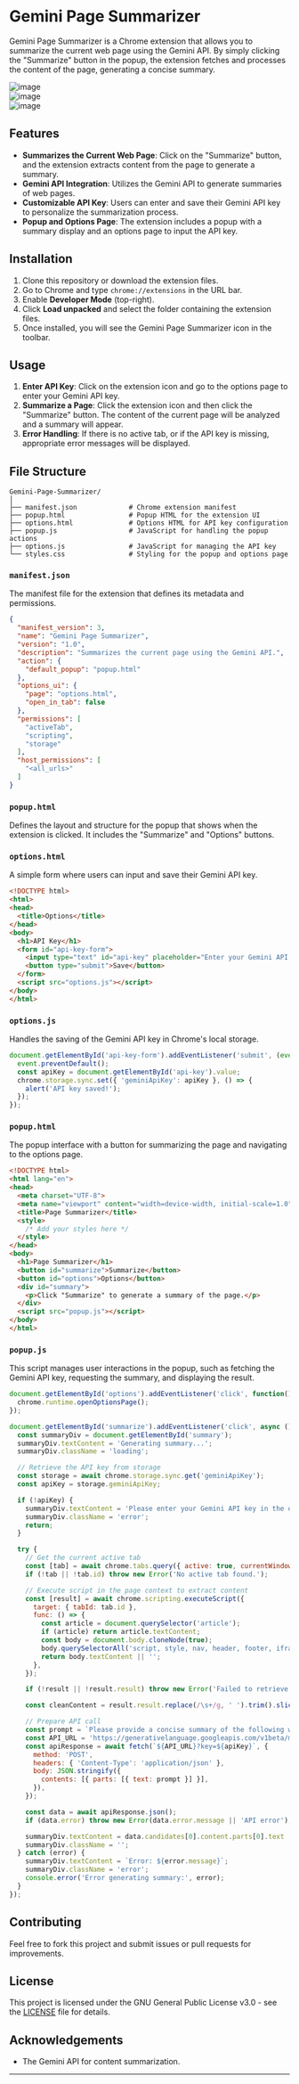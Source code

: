 # Gemini Page Summarizer

Gemini Page Summarizer is a Chrome extension that allows you to summarize the current web page using the Gemini API. By simply clicking the "Summarize" button in the popup, the extension fetches and processes the content of the page, generating a concise summary.

![image](https://github.com/user-attachments/assets/b2c67412-4227-4d4b-8d7a-d5fb65a96d7b)  
![image](https://github.com/user-attachments/assets/a26d90e5-909b-48b7-afe0-b28108771c94)  
![image](https://github.com/user-attachments/assets/f2ac1508-fb61-402c-a225-6d5008d8e3e5)

## Features

- **Summarizes the Current Web Page**: Click on the "Summarize" button, and the extension extracts content from the page to generate a summary.
- **Gemini API Integration**: Utilizes the Gemini API to generate summaries of web pages.
- **Customizable API Key**: Users can enter and save their Gemini API key to personalize the summarization process.
- **Popup and Options Page**: The extension includes a popup with a summary display and an options page to input the API key.

## Installation

1. Clone this repository or download the extension files.
2. Go to Chrome and type `chrome://extensions` in the URL bar.
3. Enable **Developer Mode** (top-right).
4. Click **Load unpacked** and select the folder containing the extension files.
5. Once installed, you will see the Gemini Page Summarizer icon in the toolbar.

## Usage

1. **Enter API Key**: Click on the extension icon and go to the options page to enter your Gemini API key.
2. **Summarize a Page**: Click the extension icon and then click the "Summarize" button. The content of the current page will be analyzed and a summary will appear.
3. **Error Handling**: If there is no active tab, or if the API key is missing, appropriate error messages will be displayed.

## File Structure

```
Gemini-Page-Summarizer/
│
├── manifest.json             # Chrome extension manifest
├── popup.html                # Popup HTML for the extension UI
├── options.html              # Options HTML for API key configuration
├── popup.js                  # JavaScript for handling the popup actions
├── options.js                # JavaScript for managing the API key
└── styles.css                # Styling for the popup and options page
```

### `manifest.json`

The manifest file for the extension that defines its metadata and permissions.

```json
{
  "manifest_version": 3,
  "name": "Gemini Page Summarizer",
  "version": "1.0",
  "description": "Summarizes the current page using the Gemini API.",
  "action": {
    "default_popup": "popup.html"
  },
  "options_ui": {
    "page": "options.html",
    "open_in_tab": false
  },
  "permissions": [
    "activeTab",
    "scripting",
    "storage"
  ],
  "host_permissions": [
    "<all_urls>"
  ]
}
```

### `popup.html`

Defines the layout and structure for the popup that shows when the extension is clicked. It includes the "Summarize" and "Options" buttons.

### `options.html`

A simple form where users can input and save their Gemini API key.

```html
<!DOCTYPE html>
<html>
<head>
  <title>Options</title>
</head>
<body>
  <h1>API Key</h1>
  <form id="api-key-form">
    <input type="text" id="api-key" placeholder="Enter your Gemini API key" />
    <button type="submit">Save</button>
  </form>
  <script src="options.js"></script>
</body>
</html>
```

### `options.js`

Handles the saving of the Gemini API key in Chrome's local storage.

```javascript
document.getElementById('api-key-form').addEventListener('submit', (event) => {
  event.preventDefault();
  const apiKey = document.getElementById('api-key').value;
  chrome.storage.sync.set({ 'geminiApiKey': apiKey }, () => {
    alert('API key saved!');
  });
});
```

### `popup.html`

The popup interface with a button for summarizing the page and navigating to the options page.

```html
<!DOCTYPE html>
<html lang="en">
<head>
  <meta charset="UTF-8">
  <meta name="viewport" content="width=device-width, initial-scale=1.0">
  <title>Page Summarizer</title>
  <style>
    /* Add your styles here */
  </style>
</head>
<body>
  <h1>Page Summarizer</h1>
  <button id="summarize">Summarize</button>
  <button id="options">Options</button>
  <div id="summary">
    <p>Click "Summarize" to generate a summary of the page.</p>
  </div>
  <script src="popup.js"></script>
</body>
</html>
```

### `popup.js`

This script manages user interactions in the popup, such as fetching the Gemini API key, requesting the summary, and displaying the result.

```javascript
document.getElementById('options').addEventListener('click', function() {
  chrome.runtime.openOptionsPage();
});

document.getElementById('summarize').addEventListener('click', async () => {
  const summaryDiv = document.getElementById('summary');
  summaryDiv.textContent = 'Generating summary...';
  summaryDiv.className = 'loading';

  // Retrieve the API key from storage
  const storage = await chrome.storage.sync.get('geminiApiKey');
  const apiKey = storage.geminiApiKey;

  if (!apiKey) {
    summaryDiv.textContent = 'Please enter your Gemini API key in the options.';
    summaryDiv.className = 'error';
    return;
  }

  try {
    // Get the current active tab
    const [tab] = await chrome.tabs.query({ active: true, currentWindow: true });
    if (!tab || !tab.id) throw new Error('No active tab found.');

    // Execute script in the page context to extract content
    const [result] = await chrome.scripting.executeScript({
      target: { tabId: tab.id },
      func: () => {
        const article = document.querySelector('article');
        if (article) return article.textContent;
        const body = document.body.cloneNode(true);
        body.querySelectorAll('script, style, nav, header, footer, iframe').forEach(el => el.remove());
        return body.textContent || '';
      },
    });

    if (!result || !result.result) throw new Error('Failed to retrieve page content.');

    const cleanContent = result.result.replace(/\s+/g, ' ').trim().slice(0, 5000);

    // Prepare API call
    const prompt = `Please provide a concise summary of the following web page content:\n\n${cleanContent}`;
    const API_URL = 'https://generativelanguage.googleapis.com/v1beta/models/gemini-pro:generateContent';
    const apiResponse = await fetch(`${API_URL}?key=${apiKey}`, {
      method: 'POST',
      headers: { 'Content-Type': 'application/json' },
      body: JSON.stringify({
        contents: [{ parts: [{ text: prompt }] }], 
      }),
    });

    const data = await apiResponse.json();
    if (data.error) throw new Error(data.error.message || 'API error');

    summaryDiv.textContent = data.candidates[0].content.parts[0].text || 'No summary available.';
    summaryDiv.className = '';
  } catch (error) {
    summaryDiv.textContent = `Error: ${error.message}`;
    summaryDiv.className = 'error';
    console.error('Error generating summary:', error);
  }
});
```

## Contributing

Feel free to fork this project and submit issues or pull requests for improvements.

## License

This project is licensed under the GNU General Public License v3.0 - see the [LICENSE](LICENSE) file for details.

## Acknowledgements

- The Gemini API for content summarization.

---
